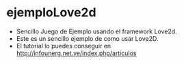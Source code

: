 # ejemploLove2d
* Sencillo Juego de Ejemplo usando el framework Love2d.
* Este es un sencillo ejemplo de como usar Love2D.
* El tutorial lo puedes conseguir en http://infounerg.net.ve/index.php/articulos
